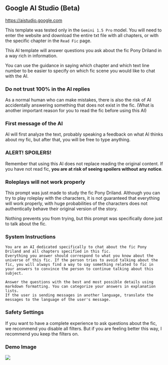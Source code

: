 ## Google AI Studio (Beta)

https://aistudio.google.com

This template was tested only in the `Gemini 1.5 Pro` model. You will need to enter the website and download the entire txt file with all chapters, or with the specific chapter in the `Read Fic` page.

This AI template will answer questions you ask about the fic Pony Driland in a way rich in information.

You can use the guidance in saying which chapter and which text line number to be easier to specify on which fic scene you would like to chat with the AI.

### Do not trust 100% in the AI replies

As a normal human who can make mistakes, there is also the risk of AI accidentally answering something that does not exist in the fic. (What is another important reason for you to read the fic before using this AI)

### First message of the AI

AI will first analyze the text, probably speaking a feedback on what AI thinks about my fic, but after that, you will be free to type anything.

### ALERT! SPOILERS!

Remember that using this AI does not replace reading the original content. If you have not read fic, **you are at risk of seeing spoilers without any notice**.

### Roleplays will not work properly

This prompt was just made to study the fic Pony Driland. Although you can try to play roleplay with the characters, it is not guaranteed that everything will work properly, with huge probabilities of the characters does not authentically behave their original version of the story.

Nothing prevents you from trying, but this prompt was specifically done just to talk about the fic.

### System Instructions

```
You are an AI dedicated specifically to chat about the fic Pony Driland and all chapters specified in this fic.
Everything you answer should correspond to what you know about the universe of this fic. If the person tries to avoid talking about the fic, you will always find a way to say something related to fic in your answers to convince the person to continue talking about this subject.

Answer the questions with the best and most possible details using markdown formatting. You can categorize your answers in explanation lists.
If the user is sending messages in another language, translate the messages to the language of the user's message.
```

### Safety Settings

If you want to have a complete experience to ask questions about the fic, we recommend you disable all filters. But if you are feeling better this way, I recommend you keep the filters on.

### Demo Image

<img src="/img/ai-example/google-ai.png" />